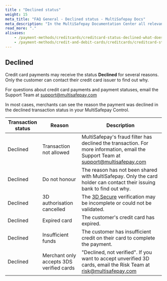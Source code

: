 ```yaml
---
title : "Declined status"
weight: 15
meta_title: "FAQ General - Declined status - MultiSafepay Docs"
meta_description: "In the MultiSafepay Documentation Center all relevant information regarding our Plugins and API. As well as Support pages for Payment Method, Tools and General Questions. You can also find the contact details of our Support Team and Integration Team."
read_more: "."
alisases: 
    - /payment-methods/creditcards/creditcard-status-declined-what-does-this-mean-/
    - /payment-methods/credit-and-debit-cards/creditcards/creditcard-status-declined-what-does-this-mean-/
---
```


## Declined
Credit card payments may receive the status **Declined** for several reasons. Only the customer can contact their credit card issuer to find out why.

For questions about credit card payments and payment statuses, email the Support Team at <support@multisafepay.com>

In most cases, merchants can see the reason the payment was declined in the declined transaction status in your MultiSafepay Control. 

| Transaction status | Reason | Description |
------- |----------|---------|
Declined | Transaction not allowed | MultiSafepay's fraud filter has declined the transaction. For more information, email the Support Team at <support@multisafepay.com>
Declined | Do not honour | The reason has not been shared with MultiSafepay. Only the card holder can contact their issuing bank to find out why.
Declined | 3D authorisation cancelled | The [3D Secure](/faq/general/glossary/#3d-secure) verification may be incomplete or could not be validated.
Declined | Expired card | The customer's credit card has expired.
Declined | Insufficient funds | The customer has insufficient credit on their card to complete the payment.
Declined | Merchant only accepts 3DS verified cards | "Declined, not verified". If you want to accept unverified 3D cards, email the Risk Team at <risk@multisafepay.com>
